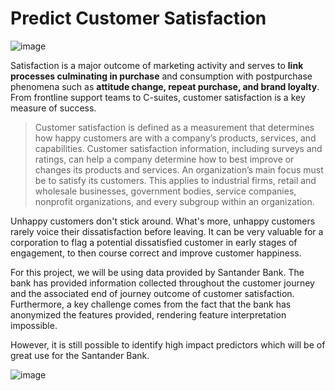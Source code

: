 # Predict Customer Satisfaction


![image](https://user-images.githubusercontent.com/40053959/181970424-ef2000d9-41dd-4f30-aacc-e85582d54cb4.png)

Satisfaction is a major outcome of marketing activity and serves to **link processes culminating in purchase** and consumption with postpurchase phenomena such as **attitude change, repeat purchase, and brand loyalty**. From frontline support teams to C-suites, customer satisfaction is a key measure of success. 


> Customer satisfaction is defined as a measurement that determines how happy customers are with a company’s products, services, and capabilities. Customer satisfaction information, including surveys and ratings, can help a company determine how to best improve or changes its products and services. An organization’s main focus must be to satisfy its customers. This applies to industrial firms, retail and wholesale businesses, government bodies, service companies, nonprofit organizations, and every subgroup within an organization.


Unhappy customers don't stick around. What's more, unhappy customers rarely voice their dissatisfaction before leaving. It can be very valuable for a corporation to flag a potential dissatisfied customer in early stages of engagement, to then course correct and improve customer happiness.

For this project, we will be using data provided by Santander Bank. The bank has provided information collected throughout the customer journey and the associated end of journey outcome of customer satisfaction. Furthermore, a key challenge comes from the fact that the bank has anonymized the features provided, rendering feature interpretation impossible.


However, it is still possible to identify high impact predictors which will be of great use for the Santander Bank.


![image](https://user-images.githubusercontent.com/40053959/181971510-ad95eed9-8969-4b44-9b1e-b25822d14d47.png)



